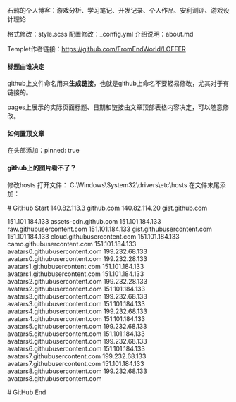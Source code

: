 石鸦的个人博客：游戏分析、学习笔记、开发记录、个人作品、安利测评、游戏设计理论

格式修改：style.scss
配置修改：_config.yml
介绍说明：about.md

Templet作者链接：https://github.com/FromEndWorld/LOFFER

#### 标题由谁决定
github上文件命名用来**生成链接**，也就是github上命名不要轻易修改，尤其对于有链接的。

pages上展示的实际页面标题、日期和链接由文章顶部表格内容决定，可以随意修改。

#### 如何置顶文章
在头部添加：pinned: true

#### github上的图片看不了？
修改hosts
打开文件： C:\Windows\System32\drivers\etc\hosts
在文件末尾添加：

\# GitHub Start 
140.82.113.3      github.com
140.82.114.20     gist.github.com
 
151.101.184.133    assets-cdn.github.com
151.101.184.133    raw.githubusercontent.com
151.101.184.133    gist.githubusercontent.com
151.101.184.133    cloud.githubusercontent.com
151.101.184.133    camo.githubusercontent.com
151.101.184.133    avatars0.githubusercontent.com
199.232.68.133     avatars0.githubusercontent.com
199.232.28.133     avatars1.githubusercontent.com
151.101.184.133    avatars1.githubusercontent.com
151.101.184.133    avatars2.githubusercontent.com
199.232.28.133     avatars2.githubusercontent.com
151.101.184.133    avatars3.githubusercontent.com
199.232.68.133     avatars3.githubusercontent.com
151.101.184.133    avatars4.githubusercontent.com
199.232.68.133     avatars4.githubusercontent.com
151.101.184.133    avatars5.githubusercontent.com
199.232.68.133     avatars5.githubusercontent.com
151.101.184.133    avatars6.githubusercontent.com
199.232.68.133     avatars6.githubusercontent.com
151.101.184.133    avatars7.githubusercontent.com
199.232.68.133     avatars7.githubusercontent.com
151.101.184.133    avatars8.githubusercontent.com
199.232.68.133     avatars8.githubusercontent.com
 
\# GitHub End
